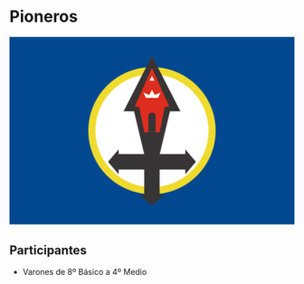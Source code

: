 # Pioneros

![](../.gitbook/assets/bandera-pioneros.png)

## Participantes

* Varones de 8º Básico a 4º Medio

